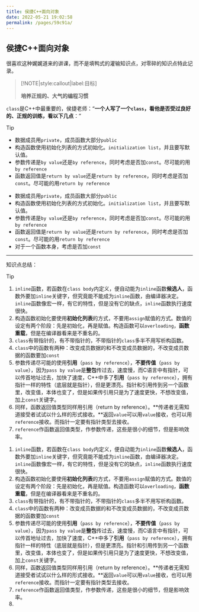 ```yaml
---
title: 侯捷C++面向对象
date: 2022-05-21 19:02:58
permalink: /pages/59c91a/
---
```

## **侯捷C++面向对象**

很喜欢这种娓娓道来的讲课，而不是填鸭式的灌输知识点，对零碎的知识点特此记录。

> [!NOTE|style:callout|label:目标]
>
>  **培养正规的、大气的编程习惯**



`class`是C++中最重要的，侯捷老师：“**一个人写了一个`class`，看他是否受过良好的、正规的训练，看以下几点**：”



> [!TIP]
>
> - 数据成员用`private`，成员函数大部分`public`
> - 构造函数使用初始化列表的方式初始化。`initialization list`，并且要写默认值。
> - 参数传递是`by value`还是`by reference`，同时考虑是否加`const`。尽可能的用`by reference`
> - 函数返回值是`return by value`还是`return by reference`，同时考虑是否加`const`。尽可能的用`return by reference`

- 数据成员用`private`，成员函数大部分`public`
- 构造函数使用初始化列表的方式初始化。`initialization list`，并且要写默认值。
- 参数传递是`by value`还是`by reference`，同时考虑是否加`const`。尽可能的用`by reference`
- 函数返回值是`return by value`还是`return by reference`，同时考虑是否加`const`。尽可能的用`return by reference`
- 对于一个函数本身，考虑是否加`const`

----

知识点总结：

> [!TIP]
>
> 1. `inline`函数，若函数在`class body`内定义，便自动能为`inline`函数**候选人**，函数外要加`inline`关键字，但究竟能不能成为`inline`函数，由编译器决定。`inline`函数像宏一样，有它的特性，但是没有它的缺点，`inline`函数执行速度很快。
> 2. 构造函数初始化要使用**初始化列表**的方式，不要用`assign`赋值的方式。数值的设定有两个阶段：先是初始化，再是赋值。构造函数可以`overloading`，**函数重载**，但是在编译器看来是不重名的。
> 3. `class`有带指针的，有不带指针的，不带指针的`class`多半不用写析构函数。
> 4. `class`中的函数有两种：改变成员数据的和不改变成员数据的，不改变成员数据的函数要加`const`
> 5. 参数传递尽可能的使用**引用**（`pass by reference`），**不要传值**（`pass by value`），因为`pass by value`是**整包**传过去，速度慢，而C语言中有指针，可以传首地址过去，加快了速度，C++中多了**引用**（`pass by reference`），拥有指针一样的特性（底层就是指针），但是更漂亮。指针和引用传到另一个函数里，改变值，本体也变了，但是如果传引用只是为了速度更快，不想改变值，加上`const`关键字。
> 6. 同样，函数返回值类型同样用引用（return by reference）。**传递者无需知道接受者试试以什么样的形式接收。**返回`value`可以用`value`接收，也可以用`reference`接收。而指针一定要有指针类型去接收。
> 7. `reference`作函数返回值类型，作参数传递，这些是很小的细节，但是影响效率。
>
> 





1. `inline`函数，若函数在`class body`内定义，便自动能为`inline`函数**候选人**，函数外要加`inline`关键字，但究竟能不能成为`inline`函数，由编译器决定。`inline`函数像宏一样，有它的特性，但是没有它的缺点，`inline`函数执行速度很快。
2. 构造函数初始化要使用**初始化列表**的方式，不要用`assign`赋值的方式。数值的设定有两个阶段：先是初始化，再是赋值。构造函数可以`overloading`，**函数重载**，但是在编译器看来是不重名的。
3. `class`有带指针的，有不带指针的，不带指针的`class`多半不用写析构函数。
4. `class`中的函数有两种：改变成员数据的和不改变成员数据的，不改变成员数据的函数要加`const`
5. 参数传递尽可能的使用**引用**（`pass by reference`），**不要传值**（`pass by value`），因为`pass by value`是**整包**传过去，速度慢，而C语言中有指针，可以传首地址过去，加快了速度，C++中多了**引用**（`pass by reference`），拥有指针一样的特性（底层就是指针），但是更漂亮。指针和引用传到另一个函数里，改变值，本体也变了，但是如果传引用只是为了速度更快，不想改变值，加上`const`关键字。
6. 同样，函数返回值类型同样用引用（return by reference）。**传递者无需知道接受者试试以什么样的形式接收。**返回`value`可以用`value`接收，也可以用`reference`接收。而指针一定要有指针类型去接收。
7. `reference`作函数返回值类型，作参数传递，这些是很小的细节，但是影响效率。
8. 


